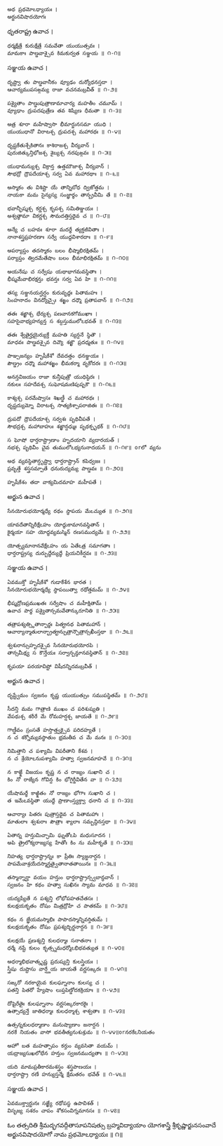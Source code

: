 	అథ ప్రథమోఽధ్యాయః ।
	అర్జునవిషాదయోగః

ధృతరాష్ట్ర ఉవాచ ।

	ధర్మక్షేత్రే కురుక్షేత్రే సమవేతా యుయుత్సవః ।
	మామకాః పాణ్డవాశ్చైవ కిమకుర్వత సఞ్జయ ॥ ౧-౧॥

సఞ్జయ ఉవాచ ।

	దృష్ట్వా తు పాణ్డవానీకం వ్యూఢం దుర్యోధనస్తదా ।
	ఆచార్యముపసఙ్గమ్య రాజా వచనమబ్రవీత్ ॥ ౧-౨॥

	పశ్యైతాం పాణ్డుపుత్రాణామాచార్య మహతీం చమూమ్ ।
	వ్యూఢాం ద్రుపదపుత్రేణ తవ శిష్యేణ ధీమతా ॥ ౧-౩॥

	అత్ర శూరా మహేష్వాసా భీమార్జునసమా యుధి ।
	యుయుధానో విరాటశ్చ ద్రుపదశ్చ మహారథః ॥ ౧-౪॥

	ధృష్టకేతుశ్చేకితానః కాశిరాజశ్చ వీర్యవాన్ ।
	పురుజిత్కున్తిభోజశ్చ శైబ్యశ్చ నరపుఙ్గవః ॥ ౧-౫॥

	యుధామన్యుశ్చ విక్రాన్త ఉత్తమౌజాశ్చ వీర్యవాన్ ।
	సౌభద్రో ద్రౌపదేయాశ్చ సర్వ ఏవ మహారథాః ॥ ౧-౬॥

	అస్మాకం తు విశిష్టా యే తాన్నిబోధ ద్విజోత్తమ ।
	నాయకా మమ సైన్యస్య సంజ్ఞార్థం తాన్బ్రవీమి తే ॥ ౧-౭॥

	భవాన్భీష్మశ్చ కర్ణశ్చ కృపశ్చ సమితిఞ్జయః ।
	అశ్వత్థామా వికర్ణశ్చ సౌమదత్తిస్తథైవ చ ॥ ౧-౮॥

	అన్యే చ బహవః శూరా మదర్థే త్యక్తజీవితాః ।
	నానాశస్త్రప్రహరణాః సర్వే యుద్ధవిశారదాః ॥ ౧-౯॥

	అపర్యాప్తం తదస్మాకం బలం భీష్మాభిరక్షితమ్ ।
	పర్యాప్తం త్విదమేతేషాం బలం భీమాభిరక్షితమ్ ॥ ౧-౧౦॥

	అయనేషు చ సర్వేషు యథాభాగమవస్థితాః ।
	భీష్మమేవాభిరక్షన్తు భవన్తః సర్వ ఏవ హి ॥ ౧-౧౧॥

	తస్య సఞ్జనయన్హర్షం కురువృద్ధః పితామహః ।
	సింహనాదం వినద్యోచ్చైః శఙ్ఖం దధ్మౌ ప్రతాపవాన్ ॥ ౧-౧౨॥

	తతః శఙ్ఖాశ్చ భేర్యశ్చ పణవానకగోముఖాః ।
	సహసైవాభ్యహన్యన్త స శబ్దస్తుములోఽభవత్ ॥ ౧-౧౩॥

	తతః శ్వేతైర్హయైర్యుక్తే మహతి స్యన్దనే స్థితౌ ।
	మాధవః పాణ్డవశ్చైవ దివ్యౌ శఙ్ఖౌ ప్రదధ్మతుః ॥ ౧-౧౪॥

	పాఞ్చజన్యం హృషీకేశో దేవదత్తం ధనఞ్జయః ।
	పౌణ్డ్రం దధ్మౌ మహాశఙ్ఖం భీమకర్మా వృకోదరః ॥ ౧-౧౫॥

	అనన్తవిజయం రాజా కున్తీపుత్రో యుధిష్ఠిరః ।
	నకులః సహదేవశ్చ సుఘోషమణిపుష్పకౌ ॥ ౧-౧౬॥

	కాశ్యశ్చ పరమేష్వాసః శిఖణ్డీ చ మహారథః ।
	ధృష్టద్యుమ్నో విరాటశ్చ సాత్యకిశ్చాపరాజితః ॥ ౧-౧౭॥

	ద్రుపదో ద్రౌపదేయాశ్చ సర్వశః పృథివీపతే ।
	సౌభద్రశ్చ మహాబాహుః శఙ్ఖాన్దధ్ముః పృథక్పృథక్ ॥ ౧-౧౮॥

	స ఘోషో ధార్తరాష్ట్రాణాం హృదయాని వ్యదారయత్ ।
	నభశ్చ పృథివీం చైవ తుములోఽభ్యనునాదయన్ ॥ ౧-౧౯॥ orలో వ్యను

	అథ వ్యవస్థితాన్దృష్ట్వా ధార్తరాష్ట్రాన్ కపిధ్వజః ।
	ప్రవృత్తే శస్త్రసమ్పాతే ధనురుద్యమ్య పాణ్డవః ॥ ౧-౨౦॥

	హృషీకేశం తదా వాక్యమిదమాహ మహీపతే ।

అర్జున ఉవాచ ।

	సేనయోరుభయోర్మధ్యే రథం స్థాపయ మేఽచ్యుత ॥ ౧-౨౧॥

	యావదేతాన్నిరీక్షేఽహం యోద్ధుకామానవస్థితాన్ ।
	కైర్మయా సహ యోద్ధవ్యమస్మిన్ రణసముద్యమే ॥ ౧-౨౨॥

	యోత్స్యమానానవేక్షేఽహం య ఏతేఽత్ర సమాగతాః ।
	ధార్తరాష్ట్రస్య దుర్బుద్ధేర్యుద్ధే ప్రియచికీర్షవః ॥ ౧-౨౩॥

సఞ్జయ ఉవాచ ।

	ఏవముక్తో హృషీకేశో గుడాకేశేన భారత ।
	సేనయోరుభయోర్మధ్యే స్థాపయిత్వా రథోత్తమమ్ ॥ ౧-౨౪॥

	భీష్మద్రోణప్రముఖతః సర్వేషాం చ మహీక్షితామ్ ।
	ఉవాచ పార్థ పశ్యైతాన్సమవేతాన్కురూనితి ॥ ౧-౨౫॥

	తత్రాపశ్యత్స్థితాన్పార్థః పితౄనథ పితామహాన్ ।
	ఆచార్యాన్మాతులాన్భ్రాతౄన్పుత్రాన్పౌత్రాన్సఖీంస్తథా ॥ ౧-౨౬॥

	శ్వశురాన్సుహృదశ్చైవ సేనయోరుభయోరపి ।
	తాన్సమీక్ష్య స కౌన్తేయః సర్వాన్బన్ధూనవస్థితాన్ ॥ ౧-౨౭॥

	కృపయా పరయావిష్టో విషీదన్నిదమబ్రవీత్ ।

అర్జున ఉవాచ ।

	దృష్ట్వేమం స్వజనం కృష్ణ యుయుత్సుం సముపస్థితమ్ ॥ ౧-౨౮॥

	సీదన్తి మమ గాత్రాణి ముఖం చ పరిశుష్యతి ।
	వేపథుశ్చ శరీరే మే రోమహర్షశ్చ జాయతే ॥ ౧-౨౯॥

	గాణ్డీవం స్రంసతే హస్తాత్త్వక్చైవ పరిదహ్యతే ।
	న చ శక్నోమ్యవస్థాతుం భ్రమతీవ చ మే మనః ॥ ౧-౩౦॥

	నిమిత్తాని చ పశ్యామి విపరీతాని కేశవ ।
	న చ శ్రేయోఽనుపశ్యామి హత్వా స్వజనమాహవే ॥ ౧-౩౧॥

	న కాఙ్క్షే విజయం కృష్ణ న చ రాజ్యం సుఖాని చ ।
	కిం నో రాజ్యేన గోవిన్ద కిం భోగైర్జీవితేన వా ॥ ౧-౩౨॥

	యేషామర్థే కాఙ్క్షితం నో రాజ్యం భోగాః సుఖాని చ ।
	త ఇమేఽవస్థితా యుద్ధే ప్రాణాంస్త్యక్త్వా ధనాని చ ॥ ౧-౩౩॥

	ఆచార్యాః పితరః పుత్రాస్తథైవ చ పితామహాః ।
	మాతులాః శ్వశురాః పౌత్రాః శ్యాలాః సమ్బన్ధినస్తథా ॥ ౧-౩౪॥

	ఏతాన్న హన్తుమిచ్ఛామి ఘ్నతోఽపి మధుసూదన ।
	అపి త్రైలోక్యరాజ్యస్య హేతోః కిం ను మహీకృతే ॥ ౧-౩౫॥

	నిహత్య ధార్తరాష్ట్రాన్నః కా ప్రీతిః స్యాజ్జనార్దన ।
	పాపమేవాశ్రయేదస్మాన్హత్వైతానాతతాయినః ॥ ౧-౩౬॥

	తస్మాన్నార్హా వయం హన్తుం ధార్తరాష్ట్రాన్స్వబాన్ధవాన్ ।
	స్వజనం హి కథం హత్వా సుఖినః స్యామ మాధవ ॥ ౧-౩౭॥

	యద్యప్యేతే న పశ్యన్తి లోభోపహతచేతసః ।
	కులక్షయకృతం దోషం మిత్రద్రోహే చ పాతకమ్ ॥ ౧-౩౮॥

	కథం న జ్ఞేయమస్మాభిః పాపాదస్మాన్నివర్తితుమ్ ।
	కులక్షయకృతం దోషం ప్రపశ్యద్భిర్జనార్దన ॥ ౧-౩౯॥

	కులక్షయే ప్రణశ్యన్తి కులధర్మాః సనాతనాః ।
	ధర్మే నష్టే కులం కృత్స్నమధర్మోఽభిభవత్యుత ॥ ౧-౪౦॥

	అధర్మాభిభవాత్కృష్ణ ప్రదుష్యన్తి కులస్త్రియః ।
	స్త్రీషు దుష్టాసు వార్ష్ణేయ జాయతే వర్ణసఙ్కరః ॥ ౧-౪౧॥

	సఙ్కరో నరకాయైవ కులఘ్నానాం కులస్య చ ।
	పతన్తి పితరో హ్యేషాం లుప్తపిణ్డోదకక్రియాః ॥ ౧-౪౨॥

	దోషైరేతైః కులఘ్నానాం వర్ణసఙ్కరకారకైః ।
	ఉత్సాద్యన్తే జాతిధర్మాః కులధర్మాశ్చ శాశ్వతాః ॥ ౧-౪౩॥

	ఉత్సన్నకులధర్మాణాం మనుష్యాణాం జనార్దన ।
	నరకే నియతం వాసో భవతీత్యనుశుశ్రుమ ॥ ౧-౪౪॥orనరకేఽనియతం

	అహో బత మహత్పాపం కర్తుం వ్యవసితా వయమ్ ।
	యద్రాజ్యసుఖలోభేన హన్తుం స్వజనముద్యతాః ॥ ౧-౪౫॥

	యది మామప్రతీకారమశస్త్రం శస్త్రపాణయః ।
	ధార్తరాష్ట్రా రణే హన్యుస్తన్మే క్షేమతరం భవేత్ ॥ ౧-౪౬॥

సఞ్జయ ఉవాచ ।

	ఏవముక్త్వార్జునః సఙ్ఖ్యే రథోపస్థ ఉపావిశత్ ।
	విసృజ్య సశరం చాపం శోకసంవిగ్నమానసః ॥ ౧-౪౭॥


ఓం తత్సదితి శ్రీమద్భగవద్గీతాసూపనిషత్సు
బ్రహ్మవిద్యాయాం యోగశాస్త్రే శ్రీకృష్ణార్జునసంవాదే
అర్జునవిషాదయోగో నామ ప్రథమోఽధ్యాయః ॥ ౧॥
